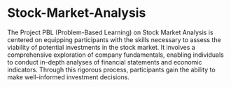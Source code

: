 # Stock-Market-Analysis
The Project PBL (Problem-Based Learning) on Stock Market Analysis is centered on equipping participants with the skills necessary to assess the viability of potential investments in the stock market. It involves a comprehensive exploration of company fundamentals, enabling individuals to conduct in-depth analyses of financial statements and economic indicators. Through this rigorous process, participants gain the ability to make well-informed investment decisions.
